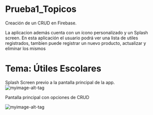 # Prueba1_Topicos
Creación de un CRUD en Firebase.

La aplicacion además cuenta con un ícono personalizado y un Splash screen.
En esta aplicación el usuario podrá ver una lista de utiles registrados, tambien puede registrar un nuevo producto, actualizar y eliminar los mismos
# Tema: Útiles Escolares
Splash Screen previo a la pantalla principal de la app.   
![myimage-alt-tag](https://github.com/wendysoto/Prueba1_Topicos/blob/master/1.jpeg) 

Pantalla principal con opciones de CRUD

![myimage-alt-tag](https://github.com/wendysoto/Prueba1_Topicos/blob/master/main.jpeg) 
